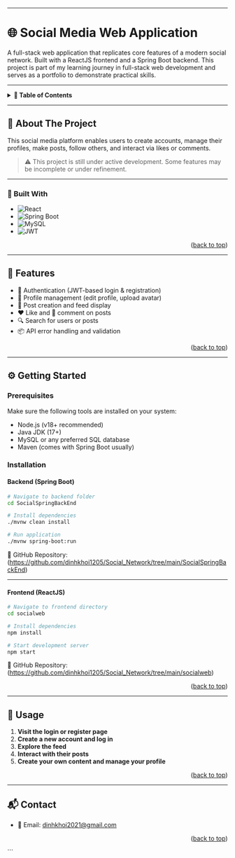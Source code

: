 

---
<a id="readme-top"></a>

# 🌐 Social Media Web Application

A full-stack web application that replicates core features of a modern social network. Built with a ReactJS frontend and a Spring Boot backend. This project is part of my learning journey in full-stack web development and serves as a portfolio to demonstrate practical skills.

---

<details>
  <summary><strong>📑 Table of Contents</strong></summary>
  <ol>
    <li><a href="#about-the-project">About The Project</a>
      <ul>
        <li><a href="#built-with">Built With</a></li>
        <li><a href="#features">Features</a></li>
      </ul>
    </li>
    <li><a href="#getting-started">Getting Started</a>
      <ul>
        <li><a href="#prerequisites">Prerequisites</a></li>
        <li><a href="#installation">Installation</a></li>
      </ul>
    </li>
    <li><a href="#usage">Usage</a></li>
    <li><a href="#contact">Contact</a></li>
  </ol>
</details>

---

## 📌 About The Project

This social media platform enables users to create accounts, manage their profiles, make posts, follow others, and interact via likes or comments.

> ⚠️ This project is still under active development. Some features may be incomplete or under refinement.

---

### 🚀 Built With

- ![React](https://img.shields.io/badge/React-20232A?style=for-the-badge&logo=react&logoColor=61DAFB)
- ![Spring Boot](https://img.shields.io/badge/Spring_Boot-6DB33F?style=for-the-badge&logo=spring-boot&logoColor=white)
- ![MySQL](https://img.shields.io/badge/MySQL-005C84?style=for-the-badge&logo=mysql&logoColor=white)
- ![JWT](https://img.shields.io/badge/JWT-black?style=for-the-badge&logo=JSON%20web%20tokens)

<p align="right">(<a href="#readme-top">back to top</a>)</p>

---

## 🌟 Features

- 🔐 Authentication (JWT-based login & registration)
- 👤 Profile management (edit profile, upload avatar)
- 📝 Post creation and feed display
- ❤️ Like and 💬 comment on posts
- 🔍 Search for users or posts
- 📦 API error handling and validation

<p align="right">(<a href="#readme-top">back to top</a>)</p>

---

## ⚙️ Getting Started

### Prerequisites

Make sure the following tools are installed on your system:

- Node.js (v18+ recommended)
- Java JDK (17+)
- MySQL or any preferred SQL database
- Maven (comes with Spring Boot usually)

### Installation

#### Backend (Spring Boot)

```bash
# Navigate to backend folder
cd SocialSpringBackEnd

# Install dependencies
./mvnw clean install

# Run application
./mvnw spring-boot:run
````

📁 GitHub Repository: (https://github.com/dinhkhoi1205/Social_Network/tree/main/SocialSpringBackEnd)

---

#### Frontend (ReactJS)

```bash
# Navigate to frontend directory
cd socialweb

# Install dependencies
npm install

# Start development server
npm start
```

📁 GitHub Repository: (https://github.com/dinhkhoi1205/Social_Network/tree/main/socialweb)

<p align="right">(<a href="#readme-top">back to top</a>)</p>

---

## 🧪 Usage

1. **Visit the login or register page**
2. **Create a new account and log in**
3. **Explore the feed**
4. **Interact with their posts**
5. **Create your own content and manage your profile**


<p align="right">(<a href="#readme-top">back to top</a>)</p>

---

## 📬 Contact

* 📧 Email: [dinhkhoi2021@gmail.com](mailto:dinhkhoi2021@gmail.com)

<p align="right">(<a href="#readme-top">back to top</a>)</p>
```

